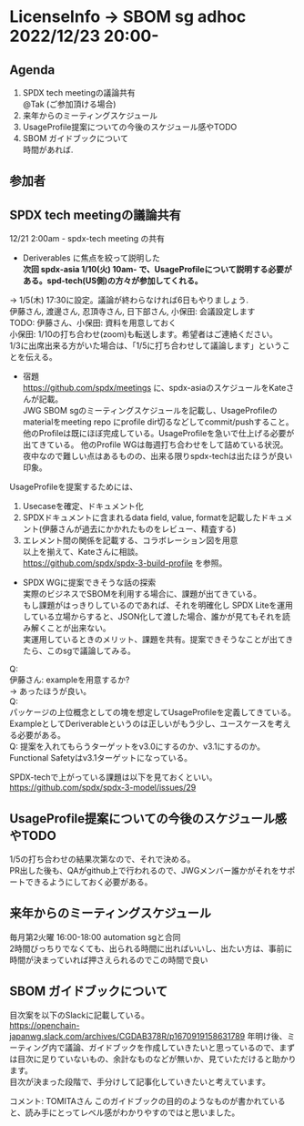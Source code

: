 # LicenseInfo → SBOM sg adhoc 2022/12/23 20:00-  

## Agenda  

1. SPDX tech meetingの議論共有  
   @Tak (ご参加頂ける場合)  
1. 来年からのミーティングスケジュール  
1. UsageProfile提案についての今後のスケジュール感やTODO  
1. SBOM ガイドブックについて  
  時間があれば.

## 参加者  

## SPDX tech meetingの議論共有  

12/21 2:00am - spdx-tech meeting の共有  
- Deriverables に焦点を絞って説明した  
**次回 spdx-asia 1/10(火) 10am- で、UsageProfileについて説明する必要がある。spd-tech(US側)の方々が参加してくれる。**  

→ 1/5(木) 17:30に設定。議論が終わらなければ6日もやりましょう.  
  伊藤さん, 渡邊さん, 忍頂寺さん, 日下部さん, 小保田: 会議設定します    
  TODO: 伊藤さん、小保田: 資料を用意しておく  
        小保田: 1/10の打ち合わせ(zoom)も転送します。希望者はご連絡ください。  
  1/3に出席出来る方がいた場合は、「1/5に打ち合わせして議論します」ということを伝える。  

- 宿題  
https://github.com/spdx/meetings に、spdx-asiaのスケジュールをKateさんが記載。  
JWG SBOM sgのミーティングスケジュールを記載し、UsageProfileのmaterialをmeeting repo
にprofile dir切るなどしてcommit/pushすること。  
他のProfileは既にほぼ完成している。UsageProfileを急いで仕上げる必要が出てきている。
他のProfile WGは毎週打ち合わせをして詰めている状況。  
夜中なので難しい点はあるものの、出来る限りspdx-techは出たほうが良い印象。  

UsageProfileを提案するためには、
1. Usecaseを確定、ドキュメント化  
1. SPDXドキュメントに含まれるdata field, value, formatを記載したドキュメント(伊藤さんが過去にかかれたものをレビュー、精査する)  
1. エレメント間の関係を記載する、コラボレーション図を用意  
以上を揃えて、Kateさんに相談。  
https://github.com/spdx/spdx-3-build-profile を参照。  

- SPDX WGに提案できそうな話の探索   
  実際のビジネスでSBOMを利用する場合に、課題が出てきている。  
  もし課題がはっきりしているのであれば、それを明確化し
  SPDX Liteを運用している立場からすると、JSON化して渡した場合、誰かが見てもそれを読み解くことが出来ない。  
  実運用しているときのメリット、課題を共有。提案できそうなことが出てきたら、このsgで議論してみる。  
 
Q:  
伊藤さん: exampleを用意するか?  
→ あったほうが良い。  
Q:  
パッケージの上位概念としての塊を想定してUsageProfileを定義してきている。  
ExampleとしてDeriverableというのは正しいがもう少し、ユースケースを考える必要がある。   
Q:
提案を入れてもらうターゲットをv3.0にするのか、v3.1にするのか。Functional Safetyはv3.1ターゲットになっている。    

SPDX-techで上がっている課題は以下を見ておくといい。  
https://github.com/spdx/spdx-3-model/issues/29

## UsageProfile提案についての今後のスケジュール感やTODO  

1/5の打ち合わせの結果次第なので、それで決める。  
PR出した後も、QAがgithub上で行われるので、JWGメンバー誰かがそれをサポートできるようにしておく必要がある。  

## 来年からのミーティングスケジュール  

毎月第2火曜 16:00-18:00 automation sgと合同  
2時間びっちりでなくても、出られる時間に出ればいいし、出たい方は、事前に時間が決まっていれば押さえられるのでこの時間で良い  

## SBOM ガイドブックについて  

目次案を以下のSlackに記載している。  
https://openchain-japanwg.slack.com/archives/CGDAB378R/p1670919158631789
年明け後、ミーティング内で議論、ガイドブックを作成していきたいと思っているので、まずは目次に足りていないもの、余計なものなどが無いか、見ていただけると助かります。  
目次が決まった段階で、手分けして記事化していきたいと考えています。  

コメント:
TOMITAさん
このガイドブックの目的のようなものが書かれていると、読み手にとってレベル感がわかりやすのではと思いました。  
